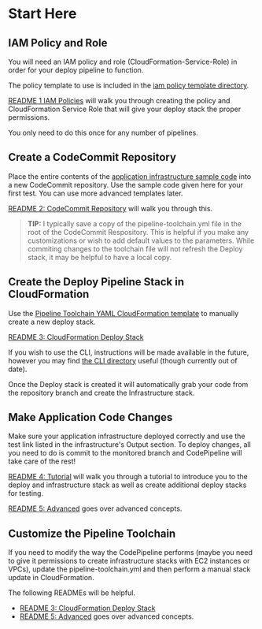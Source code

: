 # Start Here

## IAM Policy and Role

You will need an IAM policy and role (CloudFormation-Service-Role) in order for your deploy pipeline to function.

The policy template to use is included in the [iam policy template directory](./iam-policy-template/ATLANTIS-CloudFormationServicePolicy.json).

[README 1 IAM Policies](./README-1-IAM-Policies.md) will walk you through creating the policy and CloudFormation Service Role that will give your deploy stack the proper permissions.

You only need to do this once for any number of pipelines.

## Create a CodeCommit Repository

Place the entire contents of the [application infrastructure sample code](../application-infrastructure-sample-code/) into a new CodeCommit repository. Use the sample code given here for your first test. You can use more advanced templates later. 

[README 2: CodeCommit Repository](./README-2-CodeCommit-Repository.md) will walk you through this.

> **TIP:** I typically save a copy of the pipeline-toolchain.yml file in the root of the CodeCommit Respository. This is helpful if you make any customizations or wish to add default values to the parameters. While commiting changes to the toolchain file will not refresh the Deploy stack, it may be helpful to have a local copy.

## Create the Deploy Pipeline Stack in CloudFormation

Use the [Pipeline Toolchain YAML CloudFormation template](./pipeline-toolchain.yml) to manually create a new deploy stack.

[README 3: CloudFormation Deploy Stack](./README-3-CloudFormation-Deploy-Stack.md) 

If you wish to use the CLI, instructions will be made available in the future, however you may find [the CLI directory](./cli/) useful (though currently out of date).

Once the Deploy stack is created it will automatically grab your code from the repository branch and create the Infrastructure stack.

## Make Application Code Changes

Make sure your application infrastructure deployed correctly and use the test link listed in the infrastructure's Output section. To deploy changes, all you need to do is commit to the monitored branch and CodePipeline will take care of the rest!

[README 4: Tutorial](./README-4-Tutorial.md) will walk you through a tutorial to introduce you to the deploy and infrastructure stack as well as create additional deploy stacks for testing.

[README 5: Advanced](./README-5-Advanced.md) goes over advanced concepts.

## Customize the Pipeline Toolchain

If you need to modify the way the CodePipeline performs (maybe you need to give it permissions to create infrastructure stacks with EC2 instances or VPCs), update the pipeline-toolchain.yml and then perform a manual stack update in CloudFormation.

The following READMEs will be helpful.

- [README 3: CloudFormation Deploy Stack](./README-3-CloudFormation-Deploy-Stack.md)
- [README 5: Advanced](./README-5-Advanced.md) goes over advanced concepts.

